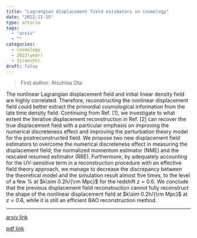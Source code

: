 ```yaml
---
title: "Lagrangian displacement field estimators in cosmology"
date: "2022-11-15"
type: article
tags:
  - "arxiv"
  - ""
categories:
  - cosmology
  - 2022(year)
  - 11(month)
draft: false
---
```


> First author: Atsuhisa Ota

 The nonlinear Lagrangian displacement field and initial linear density field
are highly correlated. Therefore, reconstructing the nonlinear displacement
field could better extract the primordial cosmological information from the
late time density field. Continuing from Ref. [1], we investigate to what
extent the iterative displacement reconstruction in Ref. [2] can recover the
true displacement field with a particular emphasis on improving the numerical
discreteness effect and improving the perturbation theory model for the
postreconstructed field. We propose two new displacement field estimators to
overcome the numerical discreteness effect in measuring the displacement field;
the normalized momentum estimator (NME) and the rescaled resumed estimator
(RRE). Furthermore, by adequately accounting for the UV-sensitive term in a
reconstruction procedure with an effective field theory approach, we manage to
decrease the discrepancy between the theoretical model and the simulation
result almost five times, to the level of a few \% at $k\sim 0.2h/{\rm Mpc}$
for the redshift $z=0.6$. We conclude that the previous displacement field
reconstruction cannot fully reconstruct the shape of the nonlinear displacement
field at $k\sim 0.2h/{\rm Mpc}$ at $z=0.6$, while it is still an efficient BAO
reconstruction method.

---
[arxiv link](http://arxiv.org/abs/2211.07960v1)

[pdf link](http://arxiv.org/pdf/2211.07960v1)